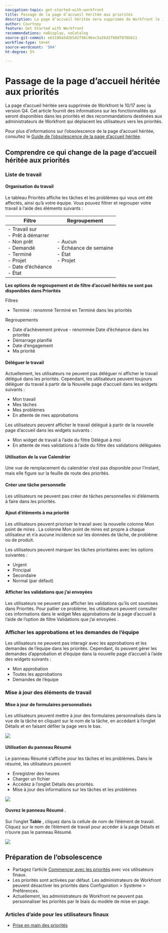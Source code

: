 ```yaml
---
navigation-topic: get-started-with-workfront
title: Passage de la page d’accueil héritée aux priorités
description: La page d’accueil héritée sera supprimée de Workfront le 10/17 avec la version Q4. Cet article fournit des informations sur les fonctionnalités qui seront disponibles dans les priorités et des recommandations destinées aux administrateurs de Workfront qui déplacent les utilisateurs vers les priorités.
author: Courtney
feature: Get Started with Workfront
recommendations: noDisplay, noCatalog
source-git-commit: e63180a5d2b542f98c96ec5a2bd2fb0df078bb11
workflow-type: tm+mt
source-wordcount: '564'
ht-degree: 5%

---
```



# Passage de la page d’accueil héritée aux priorités

La page d’accueil héritée sera supprimée de Workfront le 10/17 avec la version Q4. Cet article fournit des informations sur les fonctionnalités qui seront disponibles dans les priorités et des recommandations destinées aux administrateurs de Workfront qui déplacent les utilisateurs vers les priorités.

Pour plus d’informations sur l’obsolescence de la page d’accueil héritée, consultez le [Guide de l’obsolescence de la page d’accueil héritée](/help/quicksilver/product-announcements/announcements/legacy-home-deprecation.md).

## Comprendre ce qui change de la page d’accueil héritée aux priorités

### Liste de travail

#### Organisation du travail

Le tableau Priorités affiche les tâches et les problèmes qui vous ont été affectés, ainsi qu’à votre équipe. Vous pouvez filtrer et regrouper votre travail à l’aide des éléments suivants :

| **Filtre** | **Regroupement** |
|------------|-----------|
| - Travail sur <br> - Prêt à démarrer <br> - Non prêt <br> - Demandé <br> - Terminé <br> - Projet <br> - Date d’échéance <br> - État | - Aucun <br> - Échéance de semaine <br> - État <br> - Projet |


**Les options de regroupement et de filtre d’accueil hérités ne sont pas disponibles dans Priorités**

Filtres

* Terminé : renommé Terminé en Terminé dans les priorités

Regroupements

* Date d’achèvement prévue - renommée Date d’échéance dans les priorités
* Démarrage planifié
* Date d’engagement
* Ma priorité

#### Déléguer le travail

Actuellement, les utilisateurs ne peuvent pas déléguer ni afficher le travail délégué dans les priorités. Cependant, les utilisateurs peuvent toujours déléguer du travail à partir de la Nouvelle page d’accueil dans les widgets suivants :

* Mon travail
* Mes tâches
* Mes problèmes
* En attente de mes approbations

Les utilisateurs peuvent afficher le travail délégué à partir de la nouvelle page d’accueil dans les widgets suivants :

* Mon widget de travail à l’aide du filtre Délégué à moi
* En attente de mes validations à l’aide du filtre des validations déléguées

#### Utilisation de la vue Calendrier

Une vue de remplacement du calendrier n’est pas disponible pour l’instant, mais elle figure sur la feuille de route des priorités.

#### Créer une tâche personnelle

Les utilisateurs ne peuvent pas créer de tâches personnelles ni d’éléments à faire dans les priorités.

#### Ajout d’éléments à ma priorité

Les utilisateurs peuvent prioriser le travail avec la nouvelle colonne Mon point de mires . La colonne Mon point de mires est propre à chaque utilisateur et n’a aucune incidence sur les données de tâche, de problème ou de produit.

Les utilisateurs peuvent marquer les tâches prioritaires avec les options suivantes :

* Urgent
* Principal
* Secondaire
* Normal (par défaut)

#### Afficher les validations que j’ai envoyées

Les utilisateurs ne peuvent pas afficher les validations qu’ils ont soumises dans Priorités. Pour pallier ce problème, les utilisateurs peuvent consulter ces informations dans le widget Mes approbations de la page d’accueil à l’aide de l’option de filtre Validations que j’ai envoyées .

### Afficher les approbations et les demandes de l’équipe

Les utilisateurs ne peuvent pas interagir avec les approbations et les demandes de l’équipe dans les priorités. Cependant, ils peuvent gérer les demandes d’approbation et d’équipe dans la nouvelle page d’accueil à l’aide des widgets suivants :

* Mon approbation
* Toutes les approbations
* Demandes de l’équipe

### Mise à jour des éléments de travail

#### Mise à jour de formulaires personnalisés

Les utilisateurs peuvent mettre à jour des formulaires personnalisés dans la vue de la tâche en cliquant sur le nom de la tâche, en accédant à l’onglet Détails et en faisant défiler la page vers le bas.

![](assets/custom-form-priorities.png)

#### Utilisation du panneau Résumé

Le panneau Résumé s’affiche pour les tâches et les problèmes. Dans le résumé, les utilisateurs peuvent

* Enregistrer des heures
* Charger un fichier
* Accédez à l’onglet Détails des priorités.
* Mise à jour des informations sur les tâches et les problèmes

![](assets/assignments-summary.png)

<!--Can admins customize this? It looks different from the task/issue summary in other areas. -->

#### Ouvrez le panneau Résumé .

Sur l’onglet **Table** , cliquez dans la cellule de nom de l’élément de travail. Cliquez sur le nom de l’élément de travail pour accéder à la page Détails et n’ouvre pas le panneau Résumé.

![](assets/open-summary-priorities.png)


## Préparation de l’obsolescence

* Partagez l’article [Commencer avec les priorités](/help/quicksilver/workfront-basics/priorities/get-started-with-priorities.md) avec vos utilisateurs finaux.
* Les priorités sont activées par défaut. Les administrateurs de Workfront peuvent désactiver les priorités dans Configuration > Système > Préférences.
* Actuellement, les administrateurs de Workfront ne peuvent pas personnaliser les priorités par le biais du modèle de mise en page.

### Articles d’aide pour les utilisateurs finaux

* [Prise en main des priorités](/help/quicksilver/workfront-basics/priorities/get-started-with-priorities.md)